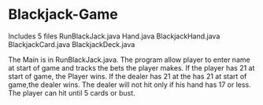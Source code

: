# Blackjack-Game

Includes 5 files
  RunBlackJack.java
  Hand.java
  BlackjackHand.java
  BlackjackCard.java
  BlackjackDeck.java

The Main is in RunBlackJack.java. The program allow player to enter name at start of game and tracks the bets the player makes. If the player has 21 at start of game, the Player wins. If the dealer has 21 at the has 21 at start of game,the dealer wins. The dealer will not hit only if his hand has 17 or less. The player can hit until 5 cards or bust. 
